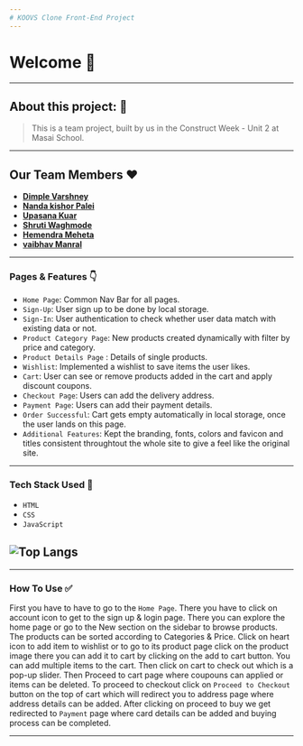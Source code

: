 ```yaml
---
# KOOVS Clone Front-End Project
---
```


# Welcome 👋

---

## About this project: 🙌
> This is a team project, built by us in the Construct Week - Unit 2 at Masai School.

---
## Our Team Members ❤️

- **[Dimple Varshney](https://github.com/dimple06varshney)**
- **[Nanda kishor Palei](https://github.com/Nandakishorpalei)**
- **[Upasana Kuar](https://github.com/Upasana1011)**
- **[Shruti Waghmode](https://github.com/Shruti28210)**
- **[Hemendra Meheta](https://github.com/hmehta051)**
- **[vaibhav Manral](https://github.com/vab096)**

---

### Pages & Features 👇

- `Home Page`: Common Nav Bar for all pages.
- `Sign-Up`: User sign up to be done by local storage.
- `Sign-In`: User authentication to check whether user data match with existing data or not.
- `Product Category Page`: New products created dynamically with filter by price and category.
- `Product Details Page` : Details of single products.
- `Wishlist`: Implemented a wishlist to save items the user likes. 
- `Cart`: User can see or remove products added in the cart and apply discount coupons.
- `Checkout Page`: Users can add the delivery address.
- `Payment Page`: Users can add their payment details.
- `Order Successful`: Cart gets empty automatically in local storage, once the user lands on this page.
- `Additional Features`: Kept the branding, fonts, colors and favicon and titles consistent throughtout the whole site to give a feel like the original site.

---
### Tech Stack Used 🔧
- `HTML`
- `CSS`
- `JavaScript`

![Top Langs](https://github-readme-stats.vercel.app/api/top-langs/?username=nandakishorpalei&hide=ejs,shell&theme=tokyonight)
---

---

### How To Use ✅

First you have to have to go to the `Home Page`. There you have to click on account icon to get to the sign up & login page. There you can explore the home page or go to the New section on the sidebar to browse products. The products can be sorted according to Categories & Price. Click on heart icon to add item to wishlist or to go to its product page click on the product image there you can add it to cart by clicking on the add to cart button. You can add multiple items to the cart. Then click on cart to check out which is a pop-up slider. Then Proceed to cart page where coupouns can applied or items can be deleted. To proceed to checkout click on `Proceed to Checkout` button on the top of cart which will redirect you to address page where address details can be added. After clicking on proceed to buy we get redirected to `Payment` page where card details can be added and buying process can be completed.

---


